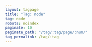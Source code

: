 ```yaml
---
layout: tagpage
title: "Tag: node"
tag: node
robots: noindex
paginate: 10
paginate_path: "/tag/:tag/page/:num/"
tag_permalink: /tag/:tag
---
```

